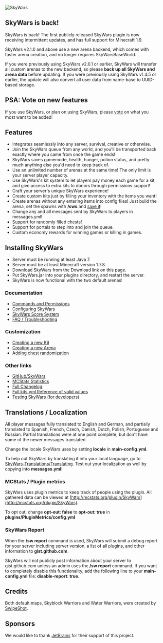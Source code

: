 ![SkyWars](https://dabo.guru/logo/SkyWars.png)

## SkyWars is back!

SkyWars is back! The first publicly released SkyWars plugin is now receiving intermittent updates, and has full support for Minecraft 1.9.

SkyWars v2.1.0 and above use a new arena backend, which comes with faster arena creation, and no longer requires SkyWarsBaseWorld.

If you were previously using SkyWars v2.0.1 or earlier, SkyWars will transfer all custom arenas to the new backend, so please **back up all SkyWars and arena data** before updating. If you were previously using SkyWars v1.4.5 or earlier, the update will also convert all user data from name-base to UUID-based storage.

## PSA: Vote on new features

If you use SkyWars, or plan on using SkyWars, please [vote](https://strawpoll.me/7055798) on what you most want to be added!

## Features


* Integrates seamlessly into any server, survival, creative or otherwise.
 * Join the SkyWars queue from any world, and you'll be transported back exactly where you came from once the game ends!
 * SkyWars saves gamemode, health, hunger, potion status, and pretty much anything else you'd need to keep track of.
* Use an unlimited number of arenas at the same time! The only limit is your server player capacity.
* Use SkyWars's kit system to let players pay money each game for a kit, and give access to extra kits to donors through permissions support!
* Craft your server's unique SkyWars experience!
 * Create custom kits just by filling your inventory with the items you want!
 * Create arenas without any entering items into config files! Just build the arena, set the spawns with **/sws** and [save it](https://dabo.guru/projects/skywars/creating-an-arena)!
 * Change any and all messages sent by SkyWars to players in messages.yml!
* Support for randomly filled chests!
* Support for portals to step into and join the queue.
* Custom economy rewards for winning games or killing in games.

## Installing SkyWars

* Server must be running at least Java 7.
* Server must be at least Minecraft version 1.7.8.
* Download SkyWars from the Download link on this page.
* Put SkyWars.jar into your plugins directory, and restart the server.
* SkyWars is now functional with the two default arenas!

### Documentation

* [Commands and Permissions](https://dabo.guru/projects/skywars/commands-and-permissions)
* [Configuring SkyWars](https://dabo.guru/projects/skywars/configuring-skywars)
* [SkyWars Score System](https://dabo.guru/projects/skywars/score)
* [FAQ / Troubleshooting](https://dabo.guru/projects/skywars/faq)

### Customization

* [Creating a new Kit](https://dabo.guru/projects/skywars/creating-a-new-kit)
* [Creating a new Arena](https://dabo.guru/projects/skywars/creating-an-arena)
* [Adding chest randomization](https://dabo.guru/projects/skywars/configuring-chests)

### Other links

* [GitHub/SkyWars](https://github.com/SkyWars/SkyWars/)
* [MCStats Statistics](http://mcstats.org/plugin/SkyWars)
* [Full Changelog](https://dabo.guru/projects/skywars/changelog)
* [Full kits.yml Reference of valid values](https://dabo.guru/projects/skywars/reference/kits/)
* [Testing SkyWars (for developers)](https://dabo.guru/projects/skywars/testing-skywars)

## Translations / Localization

All player messages fully translated to English and German, and partially translated to Spanish, French, Czech, Danish, Dutch, Polish, Portuguese and Russian. Partial translations were at one point complete, but don't have some of the newer messages translated.

Change the locale SkyWars uses by setting **locale** in **main-config.yml**.

To help out SkyWars by translating it into your local language, go to [SkyWars-Translations/Translating](https://github.com/SkyWars/SkyWars-Translations/wiki/Translating). Test out your localization as well by copying into **messages.yml**!

### MCStats / Plugin metrics

SkyWars uses plugin metrics to keep track of people using the plugin.
All gathered data can be viewed at [http://mcstats.org/plugin/SkyWars](http://mcstats.org/plugin/SkyWars).

To opt out, change **opt-out: false** to **opt-out: true** in **plugins/PluginMetrics/config.yml**

### SkyWars Report

When the **/sw report** command is used, SkyWars will submit a debug report for your server including server version, a list of all plugins, and other information to **gist.github.com**.

SkyWars will not publicly post information about your server to gist.github.com unless an admin uses the **/sw report** command. If you want to completely disable this functionality, add the following line to your **main-config.yml** file: **disable-report: true**.

## Credits

Both default maps, Skyblock Warriors and Water Warriors, were created by [SwipeShot](http://www.youtube.com/user/SwipeShot).

## Sponsors

We would like to thank [JetBrains](http://www.jetbrains.com/idea/) for their support of this project.
